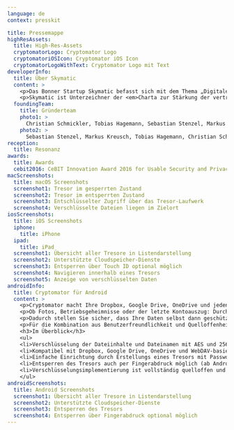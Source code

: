```yaml
---
language: de
context: presskit

title: Pressemappe
highResAssets:
  title: High-Res-Assets
  cryptomatorLogo: Cryptomator Logo
  cryptomatoriOSIcon: Cryptomator iOS Icon
  cryptomatorLogoWithText: Cryptomator Logo mit Text
developerInfo:
  title: Über Skymatic
  content: >
    <p>Das Bonner Startup Skymatic befasst sich mit dem Thema „Digitale Selbstverteidigung für alle“. Mit der Software Cryptomator hilft Skymatic allen Nutzern von Cloud-Speichern dabei, die Sicherheit der eigenen Daten selbst in die Hand zu nehmen.</p>
    <p>Skymatic ist Unterzeichner der <em>Charta zur Stärkung der vertrauenswürdigen Kommunikation</em> sowie Mitglied der <em>Allianz für Cyber-Sicherheit</em> des BSI.<p>
  foundingTeam:
    title: Gründerteam
    photo1: >
      Christian Schmickler, Tobias Hagemann, Sebastian Stenzel, Markus Kreusch • Foto: Simon Hecht
    photo2: >
      Sebastian Stenzel, Markus Kreusch, Tobias Hagemann, Christian Schmickler • Foto: Simon Hecht
reception:
  title: Resonanz
awards:
  title: Awards
  cebit2016: CeBIT Innovation Award 2016 for Usable Security and Privacy
macScreenshots:
  title: macOS Screenshots
  screenshot1: Tresor im gesperrten Zustand
  screenshot2: Tresor im entsperrten Zustand
  screenshot3: Entschlüsselter Zugriff über das Tresor-Laufwerk
  screenshot4: Verschlüsselte Dateien liegen im Zielort
iosScreenshots:
  title: iOS Screenshots
  iphone:
    title: iPhone
  ipad:
    title: iPad
  screenshot1: Übersicht aller Tresore in Listendarstellung
  screenshot2: Unterstützte Cloudspeicher-Dienste
  screenshot3: Entsperren über Touch ID optional möglich
  screenshot4: Navigieren innerhalb eines Tresors
  screenshot5: Anzeige von verschlüsselten Daten
androidInfo:
  title: Cryptomator für Android
  content: >
    <p>Cryptomator macht Ihre Dropbox, Google Drive, OneDrive und jeden anderen Cloud-Speicher sicher.</p>
    <p>Ob Fotos, Betriebsgeheimnisse oder der letzte Kontoauszug: Durch die kinderleicht zu bedienende App können nun auch sensible Daten in jeder Cloud sicher abgelegt werden. Mit der Android-App (Anm.: auch für Windows, Mac, Linux und iOS erhältlich) können Sie unterwegs Dateien verschlüsseln und auf verschlüsselte Dateien in der Cloud zugreifen.</p>
    <p>Dadurch stellen Sie sicher, dass Ihre Daten selbst dann geschützt bleiben, falls die mit Cryptomator in der Cloud abgelegten Dateien einmal in die falschen Hände geraten sollten.</p>
    <p>Für die Kombination aus Benutzerfreundlichkeit und Quelloffenheit wurde Cryptomator 2016 mit dem <em>CeBIT Innovation Award 2016 for Usable Security and Privacy</em> ausgezeichnet.</p>
    <h3>Im Überblick</h3>
    <ul>
    <li>Verschlüsselung der Dateiinhalte und Dateinamen mit AES und 256-Bit-Schlüssellänge</li>
    <li>Kompatibel mit Dropbox, Google Drive, OneDrive und WebDAV-basierten Cloudspeicher-Diensten</li>
    <li>Einfache Einrichtung durch Erstellungs eines Tresors mit Passwort; keine komplizierte Konfiguration und keine weiteren Accounts notwendig</li>
    <li>Entsperren des Tresors auch per Fingerabdruck möglich (ab Android 6.0 und Smartphone mit Fingerabdruck-Sensor)</li>
    <li>Verschlüsselungsimplementierung ist vollständig quelloffen und öffentlich dokumentiert</li>
    </ul>
androidScreenshots:
  title: Android Screenshots
  screenshot1: Übersicht aller Tresore in Listendarstellung
  screenshot2: Unterstützte Cloudspeicher-Dienste
  screenshot3: Entsperren des Tresors
  screenshot4: Entsperren über Fingerabdruck optional möglich
---
```

